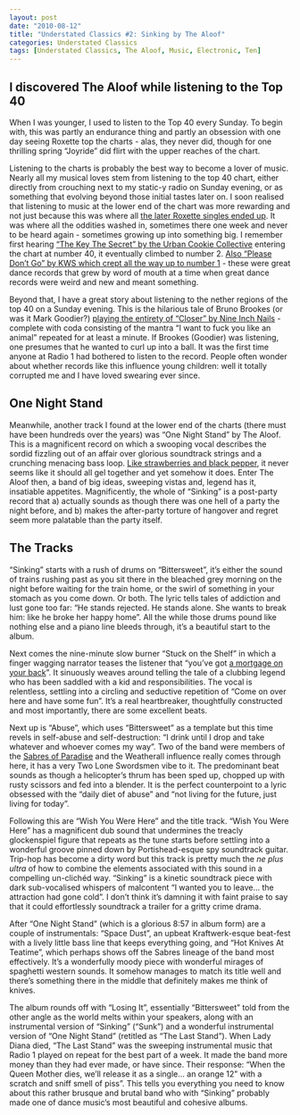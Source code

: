 ```yaml
---
layout: post
date: "2010-08-12"
title: "Understated Classics #2: Sinking by The Aloof"
categories: Understated Classics
tags: [Understated Classics, The Aloof, Music, Electronic, Ten]
---
```


## I discovered The Aloof while listening to the Top 40

When I was younger, I used to listen to the Top 40 every Sunday. To begin with, this was partly an endurance thing and partly an obsession with one day seeing Roxette top the charts - alas, they never did, though for one thrilling spring “Joyride” did flirt with the upper reaches of the chart.

Listening to the charts is probably the best way to become a lover of music. Nearly all my musical loves stem from listening to the top 40 chart, either directly from crouching next to my static-y radio on Sunday evening, or as something that evolving beyond those initial tastes later on. I soon realised that listening to music at the lower end of the chart was more rewarding and not just because this was where all [the later Roxette singles ended up](http://en.wikipedia.org/wiki/Church_of_Your_Heart). It was where all the oddities washed in, sometimes there one week and never to be heard again - sometimes growing up into something big. I remember first hearing [“The Key The Secret” by the Urban Cookie Collective](http://www.prideofmanchester.com/music/ucc.htm) entering the chart at number 40, it eventually climbed to number 2. [Also “Please Don’t Go” by KWS which crept all the way up to number 1](http://www.bbc.co.uk/nottingham/content/articles/2004/11/20/entertainment_music_local_bands_kws_feature.shtml) - these were great dance records that grew by word of mouth at a time when great dance records were weird and new and meant something.

Beyond that, I have a great story about listening to the nether regions of the top 40 on a Sunday evening. This is the hilarious tale of Bruno Brookes (or was it Mark Goodier?) [playing the entirety of “Closer” by Nine Inch Nails](http://same-old-story.blogspot.co.uk/2004/05/literature_26.html) - complete with coda consisting of the mantra “I want to fuck you like an animal” repeated for at least a minute. If Brookes (Goodier) was listening, one presumes that he wanted to curl up into a ball. It was the first time anyone at Radio 1 had bothered to listen to the record. People often wonder about whether records like this influence young children: well it totally corrupted me and I have loved swearing ever since.

## One Night Stand

Meanwhile, another track I found at the lower end of the charts (there must have been hundreds over the years) was “One Night Stand” by The Aloof. This is a magnificent record on which a swooping vocal describes the sordid fizzling out of an affair over glorious soundtrack strings and a crunching menacing bass loop. [Like strawberries and black pepper](http://www.bbc.co.uk/food/recipes/roasted_strawberry_and_82071), it never seems like it should all gel together and yet somehow it does. Enter The Aloof then, a band of big ideas, sweeping vistas and, legend has it, insatiable appetites. Magnificently, the whole of “Sinking” is a post-party record that a) actually sounds as though there was one hell of a party the night before, and b) makes the after-party torture of hangover and regret seem more palatable than the party itself.

## The Tracks

“Sinking” starts with a rush of drums on “Bittersweet”, it’s either the sound of trains rushing past as you sit there in the bleached grey morning on the night before waiting for the train home, or the swirl of something in your stomach as you come down. Or both. The lyric tells tales of addiction and lust gone too far: “He stands rejected. He stands alone. She wants to break him: like he broke her happy home”. All the while those drums pound like nothing else and a piano line bleeds through, it’s a beautiful start to the album.

Next comes the nine-minute slow burner “Stuck on the Shelf” in which a finger wagging narrator teases the listener that “you’ve got [a mortgage on your back](http://en.wikipedia.org/wiki/Mortgage_loan)”. It sinuously weaves around telling the tale of a clubbing legend who has been saddled with a kid and responsibilities. The vocal is relentless, settling into a circling and seductive repetition of “Come on over here and have some fun”. It’s a real heartbreaker, thoughtfully constructed and most importantly, there are some excellent beats.

Next up is “Abuse”, which uses “Bittersweet” as a template but this time revels in self-abuse and self-destruction: “I drink until I drop and take whatever and whoever comes my way”. Two of the band were members of the [Sabres of Paradise](http://warp.net/records/releases/the-sabres-of-paradise) and the Weatherall influence really comes through here, it has a very Two Lone Swordsmen vibe to it. The predominant beat sounds as though a helicopter’s thrum has been sped up, chopped up with rusty scissors and fed into a blender. It is the perfect counterpoint to a lyric obsessed with the “daily diet of abuse” and “not living for the future, just living for today”.

Following this are “Wish You Were Here” and the title track. “Wish You Were Here” has a magnificent dub sound that undermines the treacly glockenspiel figure that repeats as the tune starts before settling into a wonderful groove pinned down by Portishead-esque spy soundtrack guitar. Trip-hop has become a dirty word but this track is pretty much the *ne plus ultra* of how to combine the elements associated with this sound in a compelling un-clichéd way. “Sinking” is a kinetic soundtrack piece with dark sub-vocalised whispers of malcontent “I wanted you to leave… the attraction had gone cold”. I don’t think it’s damning it with faint praise to say that it could effortlessly soundtrack a trailer for a gritty crime drama.

After “One Night Stand” (which is a glorious 8:57 in album form) are a couple of instrumentals: “Space Dust”, an upbeat Kraftwerk-esque beat-fest with a lively little bass line that keeps everything going, and “Hot Knives At Teatime”, which perhaps shows off the Sabres lineage of the band most effectively. It’s a wonderfully moody piece with wonderful mirages of spaghetti western sounds. It somehow manages to match its title well and there’s something there in the middle that definitely makes me think of knives.

The album rounds off with “Losing It”, essentially “Bittersweet” told from the other angle as the world melts within your speakers, along with an instrumental version of “Sinking” (“Sunk”) and a wonderful instrumental version of “One Night Stand” (retitled as “The Last Stand”). When Lady Diana died, “The Last Stand” was the sweeping instrumental music that Radio 1 played on repeat for the best part of a week. It made the band more money than they had ever made, or have since. Their response: “When the Queen Mother dies, we’ll release it as a single… an orange 12” with a scratch and sniff smell of piss”. This tells you everything you need to know about this rather brusque and brutal band who with “Sinking” probably made one of dance music’s most beautiful and cohesive albums.